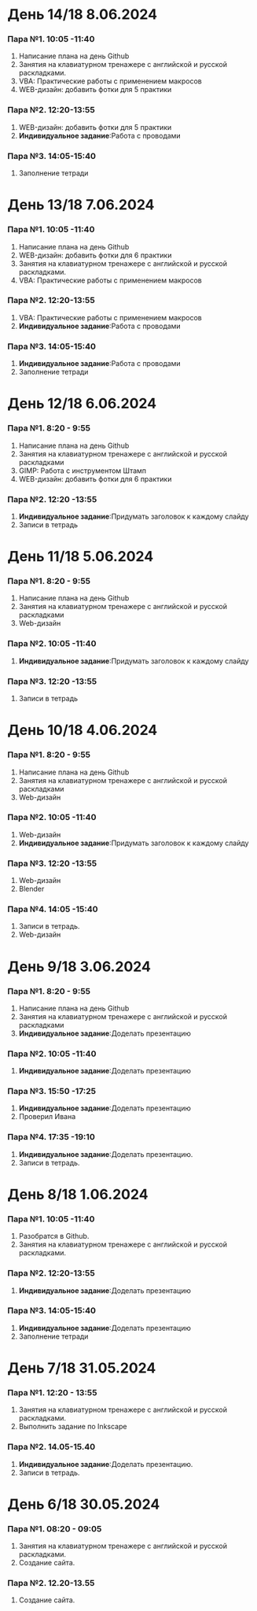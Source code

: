 # День 14/18 8.06.2024
### Пара №1. 10:05 -11:40
1. Написание плана на день Github
2. Занятия на клавиатурном тренажере с английской и русской раскладками.
3. VBA:  Практические работы с применением макросов
4. WEB-дизайн: добавить фотки для 5 практики
### Пара №2. 12:20-13:55
1. WEB-дизайн: добавить фотки для 5 практики
2. **Индивидуальное задание**:Работа с проводами 
### Пара №3. 14:05-15:40
1. Заполнение тетради
# День 13/18 7.06.2024
### Пара №1. 10:05 -11:40
1. Написание плана на день Github
2. WEB-дизайн: добавить фотки для 6 практики
3. Занятия на клавиатурном тренажере с английской и русской раскладками.
4. VBA:  Практические работы с применением макросов
### Пара №2. 12:20-13:55
1. VBA:  Практические работы с применением макросов
2. **Индивидуальное задание**:Работа с проводами 
### Пара №3. 14:05-15:40
1.  **Индивидуальное задание**:Работа с проводами 
2.  Заполнение тетради
# День 12/18 6.06.2024
### Пара №1. 8:20 - 9:55
1. Написание плана на день Github
2. Занятия на клавиатурном тренажере с английской и русской раскладками
3. GIMP: Работа с инструментом Штамп
4. WEB-дизайн: добавить фотки для 6 практики
### Пара №2.  12:20 -13:55
1. **Индивидуальное задание**:Придумать заголовок к каждому слайду
2. Записи в тетрадь
# День 11/18 5.06.2024
### Пара №1. 8:20 - 9:55
1. Написание плана на день Github
2. Занятия на клавиатурном тренажере с английской и русской раскладками
3. Web-дизайн 
### Пара №2. 10:05 -11:40
1. **Индивидуальное задание**:Придумать заголовок к каждому слайду
### Пара №3. 12:20 -13:55
1. Записи в тетрадь
# День 10/18 4.06.2024
### Пара №1. 8:20 - 9:55
1. Написание плана на день Github
2. Занятия на клавиатурном тренажере с английской и русской раскладками
3. Web-дизайн 
### Пара №2. 10:05 -11:40
1. Web-дизайн
2. **Индивидуальное задание**:Придумать заголовок к каждому слайду
### Пара №3. 12:20 -13:55
1. Web-дизайн
2. Blender
### Пара №4. 14:05 -15:40
1. Записи в тетрадь.
2. Web-дизайн
# День 9/18 3.06.2024
### Пара №1. 8:20 - 9:55
1. Написание плана на день Github
2. Занятия на клавиатурном тренажере с английской и русской раскладками
3.  **Индивидуальное задание**:Доделать презентацию
### Пара №2. 10:05 -11:40
1.  **Индивидуальное задание**:Доделать презентацию
### Пара №3. 15:50 -17:25
1.  **Индивидуальное задание**:Доделать презентацию
2.  Проверил Ивана
### Пара №4. 17:35 -19:10
1.  **Индивидуальное задание**:Доделать презентацию. 
2. Записи в тетрадь.

# День 8/18 1.06.2024

### Пара №1. 10:05 -11:40
1. Разобратся в Github.
2. Занятия на клавиатурном тренажере с английской и русской раскладками.
 
### Пара №2. 12:20-13:55
1.  **Индивидуальное задание**:Доделать презентацию

### Пара №3. 14:05-15:40
1.  **Индивидуальное задание**:Доделать презентацию
2.  Заполнение тетради

# День 7/18 31.05.2024

### Пара №1. 12:20 - 13:55

1. Занятия на клавиатурном тренажере с английской и русской раскладками.
2. Выполнить задание по Inkscape
 
### Пара №2. 14.05-15.40

1.  **Индивидуальное задание**:Доделать презентацию. 
2. Записи в тетрадь.


# День 6/18 30.05.2024

### Пара №1. 08:20 - 09:05

1. Занятия на клавиатурном тренажере с английской и русской раскладками.
2. Создание сайта.
 
### Пара №2. 12.20-13.55

1. Создание сайта. 
